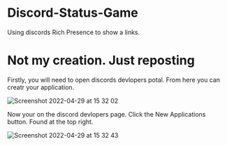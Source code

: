 # Discord-Status-Game
Using discords Rich Presence to show a links.

# Not my creation. Just reposting #

Firstly, you will need to open discords devlopers potal. From here you can creatr your application.

![Screenshot 2022-04-29 at 15 32 02](https://user-images.githubusercontent.com/103954090/165965596-2e33bc04-e03d-489e-b88f-71acd8b79a8c.png)

Now your on the discord devlopers page. 
Click the New Applications button. Found at the top right.

![Screenshot 2022-04-29 at 15 32 43](https://user-images.githubusercontent.com/103954090/165966138-929c3c49-c33a-4892-8856-ce0857a10c99.png)
